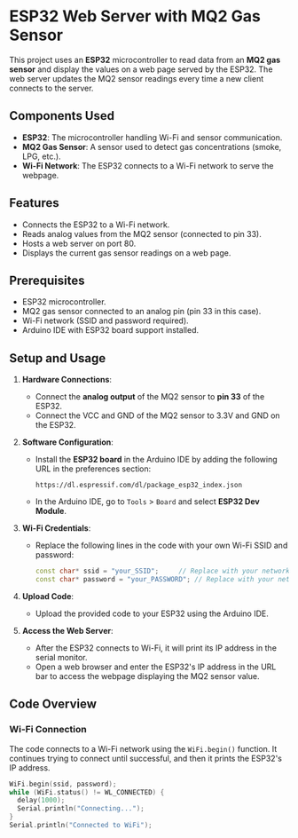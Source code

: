 # ESP32 Web Server with MQ2 Gas Sensor

This project uses an **ESP32** microcontroller to read data from an **MQ2 gas sensor** and display the values on a web page served by the ESP32. The web server updates the MQ2 sensor readings every time a new client connects to the server.

## Components Used
- **ESP32**: The microcontroller handling Wi-Fi and sensor communication.
- **MQ2 Gas Sensor**: A sensor used to detect gas concentrations (smoke, LPG, etc.).
- **Wi-Fi Network**: The ESP32 connects to a Wi-Fi network to serve the webpage.
  
## Features
- Connects the ESP32 to a Wi-Fi network.
- Reads analog values from the MQ2 sensor (connected to pin 33).
- Hosts a web server on port 80.
- Displays the current gas sensor readings on a web page.

## Prerequisites
- ESP32 microcontroller.
- MQ2 gas sensor connected to an analog pin (pin 33 in this case).
- Wi-Fi network (SSID and password required).
- Arduino IDE with ESP32 board support installed.

## Setup and Usage

1. **Hardware Connections**:
    - Connect the **analog output** of the MQ2 sensor to **pin 33** of the ESP32.
    - Connect the VCC and GND of the MQ2 sensor to 3.3V and GND on the ESP32.

2. **Software Configuration**:
    - Install the **ESP32 board** in the Arduino IDE by adding the following URL in the preferences section:
      ```
      https://dl.espressif.com/dl/package_esp32_index.json
      ```
    - In the Arduino IDE, go to `Tools` > `Board` and select **ESP32 Dev Module**.

3. **Wi-Fi Credentials**:
    - Replace the following lines in the code with your own Wi-Fi SSID and password:
      ```cpp
      const char* ssid = "your_SSID";     // Replace with your network SSID
      const char* password = "your_PASSWORD"; // Replace with your network password
      ```

4. **Upload Code**:
    - Upload the provided code to your ESP32 using the Arduino IDE.

5. **Access the Web Server**:
    - After the ESP32 connects to Wi-Fi, it will print its IP address in the serial monitor.
    - Open a web browser and enter the ESP32's IP address in the URL bar to access the webpage displaying the MQ2 sensor value.

## Code Overview

### Wi-Fi Connection
The code connects to a Wi-Fi network using the `WiFi.begin()` function. It continues trying to connect until successful, and then it prints the ESP32's IP address.

```cpp
WiFi.begin(ssid, password);
while (WiFi.status() != WL_CONNECTED) {
  delay(1000);
  Serial.println("Connecting...");
}
Serial.println("Connected to WiFi");
